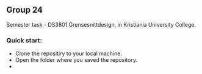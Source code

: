 ## Group 24
Semester task - DS3801 Grensesnittdesign, in Kristiania University College. 

### Quick start:
* Clone the repositiry to your local machine. 
* Open the folder where you saved the repository.
* 

